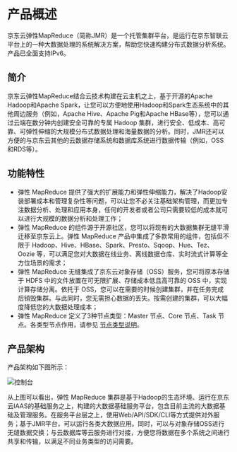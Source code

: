 # 产品概述

京东云弹性MapReduce（简称JMR）是一个托管集群平台，是运行在京东智联云平台上的一种大数据处理的系统解决方案，帮助您快速构建分布式数据分析系统。产品已全面支持IPv6。

## 简介

京东云弹性MapReduce结合云技术构建在云主机之上，基于开源的Apache Hadoop和Apache Spark，让您可以方便地使用Hadoop和Spark生态系统中的其他周边服务（例如，Apache Hive、Apache Pig和Apache HBase等），您可以通过云端在数分钟内创建安全可靠的专属 Hadoop 集群，进行安全、低成本、高可靠、可弹性伸缩的大规模分布式数据处理和海量数据的分析。同时，JMR还可以方便的与京东云其他的云数据存储系统和数据库系统进行数据传输（例如，OSS和RDS等）。

## 功能特性

- 弹性 MapReduce 提供了强大的扩展能力和弹性伸缩能力，解决了Hadoop安装部署成本和管理复杂性等问题，可以让您不必关注基础架构管理，而更加专注数据分析、处理和应用本身，任何的开发者或者公司只需要较低的成本就可以进行大规模的数据分析和处理工作；
- 弹性 MapReduce 的组件源于开源社区，您可以将现有的大数据集群无缝平滑迁移至京东云上。弹性 MapReduce 产品中集成了多款常用的组件，包括但不限于 Hadoop、Hive、HBase、Spark、Presto、Sqoop、Hue、Tez、Oozie 等，可以满足您对大数据在线业务、离线数据仓库、实时流式计算等全方位场景的需求；
- 弹性 MapReduce 无缝集成了京东云对象存储（OSS）服务，您可将原本存储于 HDFS 中的文件放置在可无限扩展、存储成本低且高可靠的 OSS 中，实现计算存储分离。依托于 OSS，您可以在需要的时候创建集群，并在任务完成后销毁集群。与此同时，您无需担心数据的丢失。按需创建的集群，可以大幅度降低您的大数据处理成本；
- 弹性 MapReduce 定义了3种节点类型：Master 节点、Core 节点、Task 节点。各类型节点作用，请参见 [节点类型说明](./Node-Desc.md)。

## 产品架构

产品架构如下图所示：

![控制台](../../../../image/jmr/architecture.png)

从上图可以看出，弹性 MapReduce 集群是基于Hadoop的生态环境、运行在京东云IAAS的基础服务之上，构建的大数据基础服务平台，包含目前主流的大数据基础及管理服务。在服务平台层之上，使用Web/API/SDK/CLI等方式提供对外服务；基于JMR平台，可以运行各类大数据应用。同时，可以与对象存储OSS进行无缝数据交换；与云数据库等云服务进行对接，方便您将数据在多个系统之间进行共享和传输，以满足不同业务类型的访问需要。
